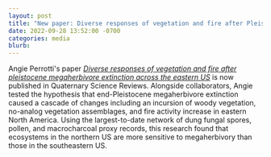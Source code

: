 ```yaml
---
layout: post
title: "New paper: Diverse responses of vegetation and fire after Pleistocene megaherbivore extinction across the eastern US"
date: 2022-09-28 13:52:00 -0700
categories: media
blurb:
---
```

Angie Perrotti's paper [*Diverse responses of vegetation and fire after pleistocene megaherbivore extinction across the eastern US*](https://authors.elsevier.com/a/1fnke-4PS2FrA) is now published in Quaternary Science Reviews. Alongside collaborators, Angie tested the hypothesis that end-Pleistocene megaherbivore extinction caused a cascade of changes including an incursion of woody vegetation, no-analog vegetation assemblages, and fire activity increase in eastern North America. Using the largest-to-date network of dung fungal spores, pollen, and macrocharcoal proxy records, this research found that ecosystems in the northern US are more sensitive to megaherbivory than those in the southeastern US.
